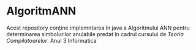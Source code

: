 # AlgoritmANN
Acest repository conține implemntarea în java a Algoritmului ANN pentru determinarea simbolurilor anulabile predat în cadrul cursului de _Teoria Compilatoarelor_. 
Anul 3 Informatica
